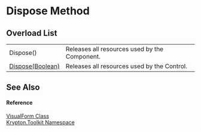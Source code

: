 # Dispose Method


## Overload List
<table>
<tr>
<td>Dispose()</td>
<td>Releases all resources used by the Component.</td></tr>
<tr>
<td><a href="fa6cfce2-04b7-c0e3-96ad-1a752d62dae1.md">Dispose(Boolean)</a></td>
<td>Releases all resources used by the Control.</td></tr>
</table>

## See Also


#### Reference
<a href="bd185a29-8954-1412-8e7c-67631bab3d9c.md">VisualForm Class</a>  
<a href="79d2eac2-21f4-54ff-7552-b20c33c30600.md">Krypton.Toolkit Namespace</a>  
